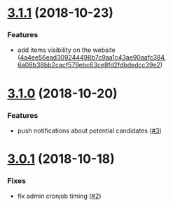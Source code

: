 <a name="3.1.1"></a>
# [3.1.1](https://github.com/fluster/fluster-backend/compare/v3.1.0...v3.1.1) (2018-10-23)

### Features

* add items visibility on the website ([4a4ee56ead309244498b7c9aa1c43ae90aafc384](https://github.com/fluster/fluster-backend/commit/4a4ee56ead309244498b7c9aa1c43ae90aafc384), [6a08b38bb2cacf579ebc63ce8fd2fdbdedcc39e2](https://github.com/fluster/fluster-backend/commit/6a08b38bb2cacf579ebc63ce8fd2fdbdedcc39e2))

<a name="3.1.0"></a>
# [3.1.0](https://github.com/fluster/fluster-backend/compare/v3.0.1...v3.1.0) (2018-10-20)

### Features

* push notifications about potential candidates ([#3](https://github.com/fluster/fluster-backend/issues/3))

<a name="3.0.1"></a>
# [3.0.1](https://github.com/fluster/fluster-backend/compare/v3.0.0...v3.0.1) (2018-10-18)

### Fixes

* fix admin cronjob timing ([#2](https://github.com/fluster/fluster-backend/issues/2))
